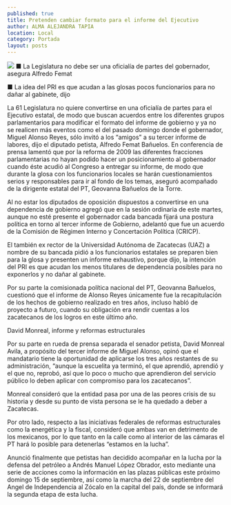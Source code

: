 ```yaml
---
published: true
title: Pretenden cambiar formato para el informe del Ejecutivo
author: ALMA ALEJANDRA TAPIA
location: Local
category: Portada
layout: posts
---
```


![](http://i.imgur.com/3NAo1Ofm.jpg)
■ La Legislatura no debe ser una oficialía de partes del gobernador, asegura Alfredo Femat

■ La idea del PRI es que acudan a las glosas pocos funcionarios para no dañar al gabinete, dijo

La 61 Legislatura no quiere convertirse en una oficialía de partes para el Ejecutivo estatal, de modo que buscan acuerdos entre los diferentes grupos parlamentarios para modificar el formato del informe de gobierno y ya no se realicen más eventos como el del pasado domingo donde el gobernador, Miguel Alonso Reyes, sólo invitó a los “amigos” a su tercer informe de labores, dijo el diputado petista, Alfredo Femat Bañuelos.
En conferencia de prensa lamentó que por la reforma de 2009 las diferentes fracciones parlamentarias no hayan podido hacer un posicionamiento al gobernador cuando éste acudió al Congreso a entregar su informe, de modo que durante la glosa con los funcionarios locales se harán cuestionamientos serios y responsables para ir al fondo de los temas, aseguró acompañado de la dirigente estatal del PT, Geovanna Bañuelos de la Torre. 

Al no estar los diputados de oposición dispuestos a convertirse en una dependencia de gobierno agregó que en la sesión ordinaria de este martes, aunque no esté presente el gobernador cada bancada fijará una postura política en torno al tercer informe de Gobierno, adelantó que fue un acuerdo de la Comisión de Régimen Interno y Concertación Política (CRICP).

El también ex rector de la Universidad Autónoma de Zacatecas (UAZ)  a nombre de su bancada pidió a los funcionarios estatales se preparen bien para la glosa y presenten un informe exhaustivo, porque dijo, la intención del PRI es que acudan los menos titulares de dependencia posibles para no exponerlos y no dañar al gabinete. 

Por su parte la comisionada política nacional del PT, Geovanna Bañuelos, cuestionó que el informe de Alonso Reyes únicamente fue la recapitulación de los hechos de gobierno realizado en tres años, incluso habló de proyecto a futuro, cuando su obligación era rendir cuentas a los zacatecanos de los logros en este último año.

David Monreal, informe y reformas estructurales 

Por su parte en rueda de prensa separada el senador petista, David Monreal Avila, a propósito del tercer informe de Miguel Alonso, opinó que el mandatario tiene la oportunidad de aplicarse los tres años restantes de su administración, “aunque la escuelita ya terminó, el que aprendió, aprendió y el que no, reprobó, así que lo poco o mucho que aprendieron del servicio público lo deben aplicar con compromiso para los zacatecanos”.

Monreal consideró que la entidad pasa por una de las peores crisis de su historia y desde su punto de vista persona se le ha quedado a deber a Zacatecas.

Por otro lado, respecto a las iniciativas federales de reformas estructurales como la energética y la fiscal, consideró que ambas van en detrimento de los mexicanos, por lo que tanto en la calle como al interior de las cámaras el PT hará lo posible para detenerlas “estamos en la lucha”.

Anunció finalmente que petistas han decidido acompañar en la lucha por la defensa del petróleo a Andrés Manuel López Obrador, esto mediante una serie de acciones como la información en las plazas públicas este próximo domingo 15 de septiembre, así como la marcha del 22 de septiembre del Angel de Independencia al Zócalo en la capital del país, donde se informará la segunda etapa de esta lucha.
